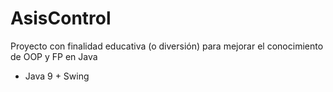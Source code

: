 # AsisControl

Proyecto con finalidad educativa (o diversión) para mejorar el conocimiento de OOP y FP en Java

- Java 9 + Swing 
